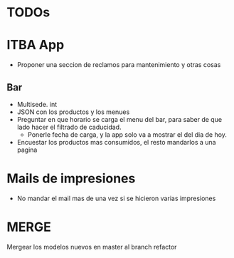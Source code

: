 # TODOs

# ITBA App

* Proponer una seccion de reclamos para mantenimiento y otras cosas

## Bar

* Multisede. int
* JSON con los productos y los menues
* Preguntar en que horario se carga el menu del bar, para saber de que lado hacer el filtrado de caducidad.
    * Ponerle fecha de carga, y la app solo va a mostrar el del dia de hoy.
* Encuestar los productos mas consumidos, el resto mandarlos a una pagina


# Mails de impresiones

* No mandar el mail mas de una vez si se hicieron varias impresiones

# MERGE

Mergear los modelos nuevos en master al branch refactor